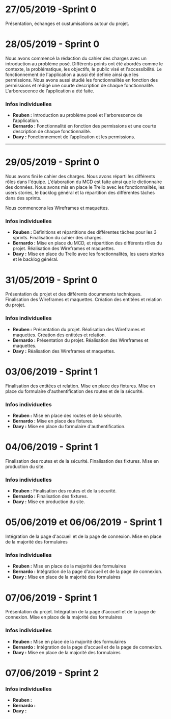 # 27/05/2019 -Sprint 0

Présentation, échanges et custumisations autour du projet. 



#  28/05/2019 - Sprint 0

Nous avons commencé la rédaction du cahier des charges avec un introduction au problème posé.
Différents points ont été abordés comme le contexte, la problématique, les objectifs, le public visé et l'accessibilité.
Le fonctionnement de l'application a aussi été definie ainsi que les permissions.
Nous avons aussi étudié les fonctionnalités en fonction des permissions et rédigé une courte description de chaque fonctionnalité.
L'arborescence de l’application a été faite.

### Infos individuelles

- **Reuben :** Introduction au problème posé et l'arborescence de l’application.
- **Bernardo :** Fonctionnalité en fonction des permissions et une courte description de chaque fonctionnalité.
- **Davy :** Fonctionnement de l’application et les permissions.
***

#  29/05/2019 - Sprint 0

Nous avons fini le cahier des charges. 
Nous avons réparti les différents rôles dans l'équipe. 
L'élaboration du MCD est faite ainsi que le dictionnaire des données.
Nous avons mis en place le Trello avec les fonctionnalités, les users stories, le backlog général et la répartition des différentes tâches dans des sprints.

Nous commencons les Wireframes et maquettes.

### Infos individuelles

- **Reuben :** Définitions et répartitions des différentes tâches pour les 3 sprints. Finalisation du cahier des charges.
- **Bernardo :** Mise en place du MCD, et répartition des différents rôles du projet. Réalisation des Wireframes et maquettes. 
- **Davy :** Mise en place du Trello avec les fonctionnalités, les users stories et le backlog général.

#  31/05/2019 - Sprint 0

Présentation du projet et des différents documments techniques.
Finalisation des Wireframes et maquettes.
Création des entitées et relation du projet.

### Infos individuelles

- **Reuben :** Présentation du projet. Réalisation des Wireframes et maquettes. Création des entitées et relation. 
- **Bernardo :** Présentation du projet. Réalisation des Wireframes et maquettes. 
- **Davy :** Réalisation des Wireframes et maquettes. 

#  03/06/2019 - Sprint 1

Finalisation des entitées et relation.
Mise en place des fixtures.
Mise en place du formulaire d'authentification des routes et de la sécurité.

### Infos individuelles

- **Reuben :** Mise en place des routes et de la sécurité.
- **Bernardo :** Mise en place des fixtures.
- **Davy :** Mise en place du formulaire d'authentification.


#  04/06/2019 - Sprint 1

Finalisation des routes et de la sécurité.
Finalisation des fixtures.
Mise en production du site. 
 

### Infos individuelles

- **Reuben :** Finalisation des routes et de la sécurité.
- **Bernardo :** Finalisation des fixtures.
- **Davy :** Mise en production du site. 

#  05/06/2019 et 06/06/2019 - Sprint 1

Intégration de la page d'accueil et de la page de connexion.
Mise en place de la majorité des formulaires


 
### Infos individuelles

- **Reuben :** Mise en place de la majorité des formulaires
- **Bernardo :** Intégration de la page d'accueil et de la page de connexion.
- **Davy :** Mise en place de la majorité des formulaires


#  07/06/2019  - Sprint 1

Présentation du projet.
Intégration de la page d'accueil et de la page de connexion.
Mise en place de la majorité des formulaires


 
### Infos individuelles

- **Reuben :** Mise en place de la majorité des formulaires
- **Bernardo :** Intégration de la page d'accueil et de la page de connexion.
- **Davy :** Mise en place de la majorité des formulaires


#  07/06/2019  - Sprint 2




 
### Infos individuelles

- **Reuben :** 
- **Bernardo :** 
- **Davy :** 
